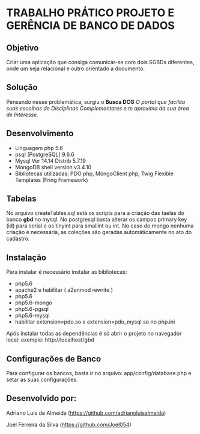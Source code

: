 # TRABALHO PRÁTICO PROJETO E GERÊNCIA DE BANCO DE DADOS 

## Objetivo
  Criar uma aplicação que consiga comunicar-se com dois SGBDs diferentes, onde um seja relacional e outro orientado a documento.
  
## Solução
Pensando nesse problemática, surgiu o
**Busca DCG** 
*O portal que facilita suas escolhas de Disciplinas Complementares e te aproxima da sua área de Interesse.*

## Desenvolvimento

* Linguagem php 5.6
* psql (PostgreSQL) 9.6.6
* Mysql  Ver 14.14 Distrib 5.7.19
* MongoDB shell version v3.4.10
* Bibliotecas utilizadas: PDO php, MongoClient php, Twig Flexible Templates (Fring Framework)

## Tabelas

No arquivo createTables.sql está os scripts para a criação das taelas do banco **gbd** no mysql. No postgresql basta alterar os campos primary key (id) para serial e os tinyint para smallint ou int. No caso do mongo nenhuma criação é necessária, as coleções são geradas automáticamente no ato do cadastro.

## Instalação

Para instalar é necessário instalar as bibliotecas:

* php5.6
* apache2 e habilitar  ( a2enmod rewrite )
* php5.6
* php5.6-mongo
* php5.6-pgsql
* php5.6-mysql 
* habilitar extension=pdo.so e extension=pdo_mysql.so no php.ini


Após instalar todas as dependências é só abrir o projeto no navegador local:
exemplo: http://localhost/gbd

## Configurações de Banco
Para configurar os bancos, basta ir no arquivo: app/config/database.php e setar as suas configurações.

## Desenvolvido por:
   
Adriano Luis de Almeida (https://github.com/adrianoluisalmeida)
   
Joel Ferreira da Silva (https://github.com/Joel054)
   
